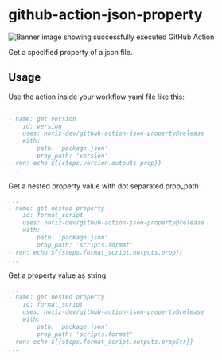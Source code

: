 
# github-action-json-property

![Banner image showing successfully executed GitHub Action](banner.png)

Get a specified property of a json file.

## Usage

Use the action inside your workflow yaml file like this:

```yaml
...
- name: get version
    id: version
    uses: notiz-dev/github-action-json-property@release
    with: 
        path: 'package.json'
        prop_path: 'version'
- run: echo ${{steps.version.outputs.prop}} 
...

```


Get a nested property value with dot separated prop_path 

```yaml
...
- name: get nested property
    id: format_script
    uses: notiz-dev/github-action-json-property@release
    with: 
        path: 'package.json'
        prop_path: 'scripts.format'
- run: echo ${{steps.format_script.outputs.prop}} 
...

```

Get a property value as string 

```yaml
...
- name: get nested property
    id: format_script
    uses: notiz-dev/github-action-json-property@release
    with: 
        path: 'package.json'
        prop_path: 'scripts.format'
- run: echo ${{steps.format_script.outputs.propStr}} 
...

```
